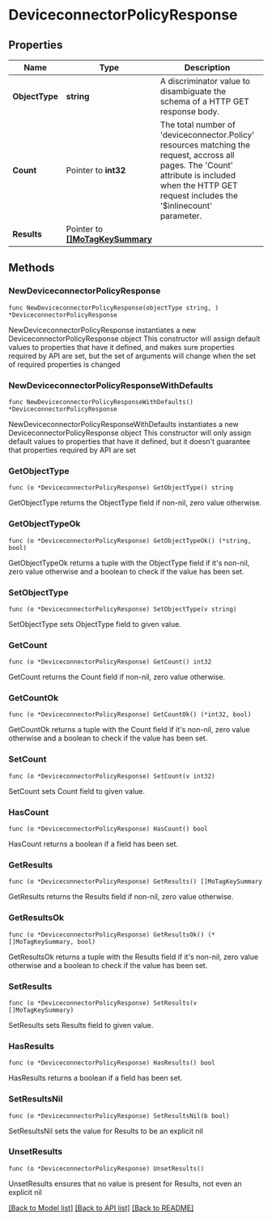 # DeviceconnectorPolicyResponse

## Properties

Name | Type | Description | Notes
------------ | ------------- | ------------- | -------------
**ObjectType** | **string** | A discriminator value to disambiguate the schema of a HTTP GET response body. | 
**Count** | Pointer to **int32** | The total number of &#39;deviceconnector.Policy&#39; resources matching the request, accross all pages. The &#39;Count&#39; attribute is included when the HTTP GET request includes the &#39;$inlinecount&#39; parameter. | [optional] 
**Results** | Pointer to [**[]MoTagKeySummary**](MoTagKeySummary.md) |  | [optional] 

## Methods

### NewDeviceconnectorPolicyResponse

`func NewDeviceconnectorPolicyResponse(objectType string, ) *DeviceconnectorPolicyResponse`

NewDeviceconnectorPolicyResponse instantiates a new DeviceconnectorPolicyResponse object
This constructor will assign default values to properties that have it defined,
and makes sure properties required by API are set, but the set of arguments
will change when the set of required properties is changed

### NewDeviceconnectorPolicyResponseWithDefaults

`func NewDeviceconnectorPolicyResponseWithDefaults() *DeviceconnectorPolicyResponse`

NewDeviceconnectorPolicyResponseWithDefaults instantiates a new DeviceconnectorPolicyResponse object
This constructor will only assign default values to properties that have it defined,
but it doesn't guarantee that properties required by API are set

### GetObjectType

`func (o *DeviceconnectorPolicyResponse) GetObjectType() string`

GetObjectType returns the ObjectType field if non-nil, zero value otherwise.

### GetObjectTypeOk

`func (o *DeviceconnectorPolicyResponse) GetObjectTypeOk() (*string, bool)`

GetObjectTypeOk returns a tuple with the ObjectType field if it's non-nil, zero value otherwise
and a boolean to check if the value has been set.

### SetObjectType

`func (o *DeviceconnectorPolicyResponse) SetObjectType(v string)`

SetObjectType sets ObjectType field to given value.


### GetCount

`func (o *DeviceconnectorPolicyResponse) GetCount() int32`

GetCount returns the Count field if non-nil, zero value otherwise.

### GetCountOk

`func (o *DeviceconnectorPolicyResponse) GetCountOk() (*int32, bool)`

GetCountOk returns a tuple with the Count field if it's non-nil, zero value otherwise
and a boolean to check if the value has been set.

### SetCount

`func (o *DeviceconnectorPolicyResponse) SetCount(v int32)`

SetCount sets Count field to given value.

### HasCount

`func (o *DeviceconnectorPolicyResponse) HasCount() bool`

HasCount returns a boolean if a field has been set.

### GetResults

`func (o *DeviceconnectorPolicyResponse) GetResults() []MoTagKeySummary`

GetResults returns the Results field if non-nil, zero value otherwise.

### GetResultsOk

`func (o *DeviceconnectorPolicyResponse) GetResultsOk() (*[]MoTagKeySummary, bool)`

GetResultsOk returns a tuple with the Results field if it's non-nil, zero value otherwise
and a boolean to check if the value has been set.

### SetResults

`func (o *DeviceconnectorPolicyResponse) SetResults(v []MoTagKeySummary)`

SetResults sets Results field to given value.

### HasResults

`func (o *DeviceconnectorPolicyResponse) HasResults() bool`

HasResults returns a boolean if a field has been set.

### SetResultsNil

`func (o *DeviceconnectorPolicyResponse) SetResultsNil(b bool)`

 SetResultsNil sets the value for Results to be an explicit nil

### UnsetResults
`func (o *DeviceconnectorPolicyResponse) UnsetResults()`

UnsetResults ensures that no value is present for Results, not even an explicit nil

[[Back to Model list]](../README.md#documentation-for-models) [[Back to API list]](../README.md#documentation-for-api-endpoints) [[Back to README]](../README.md)


